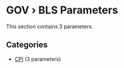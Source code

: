 # GOV › BLS Parameters

This section contains 3 parameters.

## Categories

- [CPI](cpi/index.md) (3 parameters)
